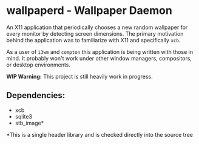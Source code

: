 # wallpaperd - Wallpaper Daemon

An X11 application that periodically chooses a new random wallpaper for every
monitor by detecting screen dimensions. The primary motivation behind the
application was to familiarize with X11 and specifically `xcb`.

As a user of `i3wm` and `compton` this application is being written with those
in mind. It probably won't work under other window managers, compositors, or
desktop environments.

**WIP Warning:** This project is still heavily work in progress.

## Dependencies:

- xcb
- sqlite3
- stb\_image\*

\*This is a single header library and is checked directly into the source tree

